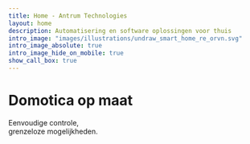 ```yaml
---
title: Home - Antrum Technologies
layout: home
description: Automatisering en software oplossingen voor thuis
intro_image: "images/illustrations/undraw_smart_home_re_orvn.svg"
intro_image_absolute: true
intro_image_hide_on_mobile: true
show_call_box: true
---
```


# Domotica op maat

Eenvoudige controle,<br>grenzeloze mogelijkheden.